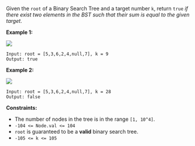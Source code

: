 Given the `root` of a Binary Search Tree and a target number `k`, return `true` _if there exist two elements in the BST such that their sum is equal to the given target_.

**Example 1:**

![](https://assets.leetcode.com/uploads/2020/09/21/sum_tree_1.jpg)

```
Input: root = [5,3,6,2,4,null,7], k = 9
Output: true
```

**Example 2:**

![](https://assets.leetcode.com/uploads/2020/09/21/sum_tree_2.jpg)

```
Input: root = [5,3,6,2,4,null,7], k = 28
Output: false
```

**Constraints:**

- The number of nodes in the tree is in the range `[1, 10^4]`.
- `-104 <= Node.val <= 104`
- `root` is guaranteed to be a **valid** binary search tree.
- `-105 <= k <= 105`
